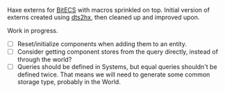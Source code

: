 Haxe externs for [BitECS](https://github.com/NateTheGreatt/bitECS/) with macros sprinkled on top. Initial version of externs created using [dts2hx](https://github.com/haxiomic/dts2hx), then cleaned up and improved upon.

Work in progress.
- [ ] Reset/initialize components when adding them to an entity.
- [ ] Consider getting component stores from the query directly, instead of through the world?
- [ ] Queries should be defined in Systems, but equal queries shouldn't be defined twice. That means we will need to generate some common storage type, probably in the World.
